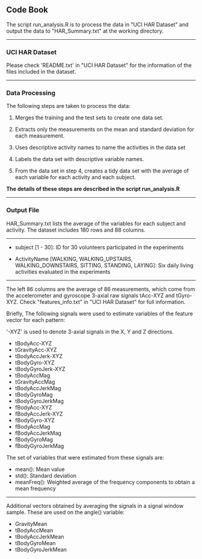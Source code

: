 ## Code Book

The script run_analysis.R is to process the data in "UCI HAR Dataset" and output the data to "HAR_Summary.txt" at the working directory.

---
### UCI HAR Dataset

Please check 'README.txt' in "UCI HAR Dataset" for the information of the files included in the dataset.

---
### Data Processing

The following steps are taken to process the data:

1. Merges the training and the test sets to create one data set.

2. Extracts only the measurements on the mean and standard deviation for each measurement.
 
3. Uses descriptive activity names to name the activities in the data set

4. Labels the data set with descriptive variable names. 

5. From the data set in step 4, creates a tidy data set with the average of each variable for each activity and each subject.

__The details of these steps are described in the script run_analysis.R__

---

### Output File

HAR_Summary.txt lists the average of the variables for each subject and activity. The dataset includes 180 rows and 88 columns.

---

* subject [1 - 30]: ID for 30 volunteers participated in the experiments

* ActivityName [WALKING, WALKING_UPSTAIRS, WALKING_DOWNSTAIRS, SITTING, STANDING, LAYING]: Six daily living activities evaluated in the experiments

---
The left 86 columns are the average of 86 measurements, which come from the accelerometer and gyroscope 3-axial raw signals tAcc-XYZ and tGyro-XYZ. Check "features_info.txt" in "UCI HAR Dataset" for full information.

Briefly, The following signals were used to estimate variables of the feature vector for each pattern:  

'-XYZ' is used to denote 3-axial signals in the X, Y and Z directions.

* tBodyAcc-XYZ
* tGravityAcc-XYZ
* tBodyAccJerk-XYZ
* tBodyGyro-XYZ
* tBodyGyroJerk-XYZ
* tBodyAccMag
* tGravityAccMag
* tBodyAccJerkMag
* tBodyGyroMag
* tBodyGyroJerkMag
* fBodyAcc-XYZ
* fBodyAccJerk-XYZ
* fBodyGyro-XYZ
* fBodyAccMag
* fBodyAccJerkMag
* fBodyGyroMag
* fBodyGyroJerkMag


The set of variables that were estimated from these signals are: 

* mean(): Mean value
* std(): Standard deviation
* meanFreq(): Weighted average of the frequency components to obtain a mean frequency

---
Additional vectors obtained by averaging the signals in a signal window sample. These are used on the angle() variable:

* GravityMean
* tBodyAccMean
* tBodyAccJerkMean
* tBodyGyroMean
* tBodyGyroJerkMean